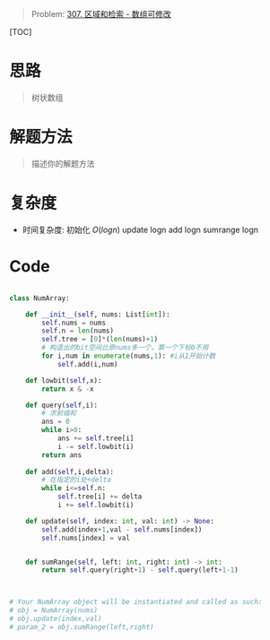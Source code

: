 > Problem: [307. 区域和检索 - 数组可修改](https://leetcode.cn/problems/range-sum-query-mutable/description/)

[TOC]

# 思路
> 树状数组

# 解题方法
> 描述你的解题方法

# 复杂度
- 时间复杂度: 
初始化 $O(logn)$
update logn
add logn
sumrange logn

# Code
```Python []

class NumArray:

    def __init__(self, nums: List[int]):
        self.nums = nums
        self.n = len(nums)
        self.tree = [0]*(len(nums)+1)
        # 构造出的bit空间比原nums多一个，第一个下标0不用
        for i,num in enumerate(nums,1): #i从1开始计数
            self.add(i,num)

    def lowbit(self,x):
        return x & -x

    def query(self,i):
        # 求前缀和
        ans = 0
        while i>0:
            ans += self.tree[i]
            i -= self.lowbit(i)
        return ans
    
    def add(self,i,delta):
        # 在指定的i处+delta
        while i<=self.n:
            self.tree[i] += delta
            i += self.lowbit(i)

    def update(self, index: int, val: int) -> None:
        self.add(index+1,val - self.nums[index])
        self.nums[index] = val


    def sumRange(self, left: int, right: int) -> int:
        return self.query(right+1) - self.query(left+1-1)



# Your NumArray object will be instantiated and called as such:
# obj = NumArray(nums)
# obj.update(index,val)
# param_2 = obj.sumRange(left,right)
```
